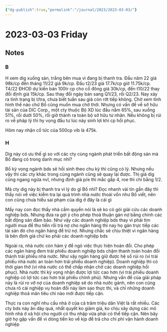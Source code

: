 ```yaml
---
{"dg-publish":true,"permalink":"/journal/2023/2023-03-03/"}
---
```


# 2023-03-03 Friday

## Notes

### B

H xem dig xuống sàn, trắng bên mua vì đang bị thanh tra. Đầu năm 22 giá 98k/cp đến tháng 11/22 giá 9k/cp. Đầu t2/23 giá 17.7k/cp giờ 11.75k/cp.
T4/22 ĐHCĐ dự kiến bán 100tr cp cho cổ đông giá 30k/cp, đến t10/22 thay đổi định giá 15k/cp. Sau thay đổi ngày bán sang Q1/23, rồi Q2/23. Nay xảy ra tình trạng bị t/tra, chưa biết tuần sau giá còn rớt tiếp không. Chờ xem tình hình thế nào chứ Bố cũng muốn mua chờ thời.
Nhưng có vấn đề về sở hữu tài sản của DIC Corp., một cty thuộc Bộ XD lúc đầu nắm 65%, sau xuống 51%, rồi dưới 50%, rồi giờ thành ra toàn bộ sở hữu tư nhân. Nếu không bị rủi ro về pháp lý thì hy vọng đầu tư lúc này sinh lợi khi cp hồi phục.

Hôm nay nhận cổ tức của 500cp vib là 475k.

### H

Dig này có ưu thế gì so với các cty cùng ngành phát triển bất động sản mà Bố đang có trong danh mục nhỉ?

Bố kỳ vọng ngành bds sẽ hồi sinh theo chu kỳ thì cũng có lý. Nhưng nếu vậy thì các cty khác trong cùng ngành cũng sẽ quay lại được. Thị giá dig cũng ngang ngửa nvl, nhưng định giá p/e thì mắc gấp 4, roe thì chỉ bằng 1/2. 

Mà cty dig này bị thanh tra vì lý do gì Bố nhỉ? Đọc nhanh vài tin gần đây thì thấy nói về việc kiểm tra lại quá trình nhà nước thoái vốn như Bố viết, nên con cũng chưa hiểu sai phạm của dig ở đây là cái gì

Mấy nay con đọc thấy nhà cầm quyền nói là sẽ ko có gói giải cứu các doanh nghiệp bds. Nhưng đưa ra gợi ý cho phép thoả thuận gán nợ bằng chính các bất động sản đảm bảo. Như vậy các doanh nghiệp bds thay vì phải tìm người mua để thu tiền rồi trả nợ cho ngân hàng thì nay họ gán trực tiếp các tài sản đó cho ngân hàng để trừ nợ. Nhưng chắc sẽ chịu thiệt vì ngân hàng là bên định giá chứ ko phải các doanh nghiệp bds

Ngoài ra, nhà nước còn hàm ý để ngỏ việc thực hiện hoán đổi. Cho phép các ngân hàng đem trái phiếu doanh nghiệp bds chậm thanh toán hoán đổi thành trái phiếu nhà nước. Như vậy ngân hàng giữ được hệ số rủi ro (vì trái phiếu nhà nước an toàn hơn trái phiếu doanh nghiệp). Doanh nghiệp thì có thời gian thở (vì nhà nước có thể chấp nhận chờ các doanh nghiệp hồi phục). Nhà nước thì kỳ vọng nhận được lợi tức cao hơn (vì trái phiếu doanh nghiệp có lợi tức cao hơn trái phiếu chính phủ). Nhưng vấn đề của giải pháp này là rủi ro vỡ nợ của doanh nghiệp sẽ do nhà nước gánh, nên con cũng chưa rõ cái nghiệp vụ hoán đổi này làm sao thực thi, và chỉ những doanh nghiệp thoả mãn tiêu chí nào mới được tiếp cận. 

Thực ra con nghĩ nhu cầu nhà ở của cả trăm triệu dân Việt là rất nhiều. Các cty bds này ăn dày quá, nhất quyết ko giảm giá, ko chịu xây dựng các mô hình nhà ở xã hội cho người có thu nhập vừa phải có thể tiếp cận. Nên bây giờ họ gặp vấn đề vì dòng tiền ko về kịp để trả cho chi phí vận hành doanh nghiệp